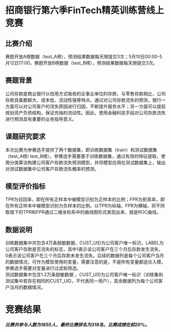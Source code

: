 # 招商银行第六季FinTech精英训练营线上竞赛

## 比赛介绍
赛题开放A榜数据（test_A榜），预测结果数据每天限提交3次；5月10日00:00-5月12日17:00，赛题开放B榜数据（test_B榜），预测结果数据每天限提交3次。

## 赛题背景
公司存款是商业银行以信用方式吸收的企事业单位的存款，与零售存款相比，公司存款具备数额大、成本低、流动性强等特点。通过对公司存款流失的预测，银行一方面可以对公司客户的流失原因进行归因，不断提升服务水平；另一方面可以提前规划资产负债结构，保证充裕的流动性。因此，使用金融科技手段对公司存款流失进行预测具有重要的业务指导意义。

## 课题研究要求
本次比赛为参赛选手提供了两个数据集，即训练数据集（train）和测试数据集（test_A榜/ test_B榜）。参赛选手需要基于训练数据集，通过有效的特征提取，使用分类算法构建公司客户存款流失预测模型，并将模型应用在测试数据集上，输出对测试数据集中公司客户存款流失概率的预测。

## 模型评价指标
TPR为召回率，即在所有正样本中被模型识别为正样本的比例；FPR为拒真率，即在所有正样本中被模型识别为负样本的比例。以TPR为纵轴，FPR为横轴，将不同取值下的TPR和FPR通过二维坐标系中的曲线图形式表现出来，就是ROC曲线。

## 数据说明
训练数据集中共包含4万条脱敏数据，CUST_UID为公司客户唯一标识，LABEL为公司客户存款是否流失的标志，其中1表示该公司客户在三个月后存款发生流失，0表示该公司客户在三个月后存款未发生流失。后续的数据列是每个公司客户当月的数据情况，可作为模型使用的变量，需要注意的是，不是所有变量都适合入模，参赛选手需要对变量进行过滤和筛选。\
测试数据集中包含1.2万条脱敏数据 ，CUST_UID为公司客户唯一标识（训练集和测试集中若存在相同的CUST_UID，不代表同一用户），其余数据列为每个公司客户当月的数据情况。

# 竞赛结果
***比赛共参与人数为1855人，最终比赛排名为318名，比赛成绩在前20%。***
